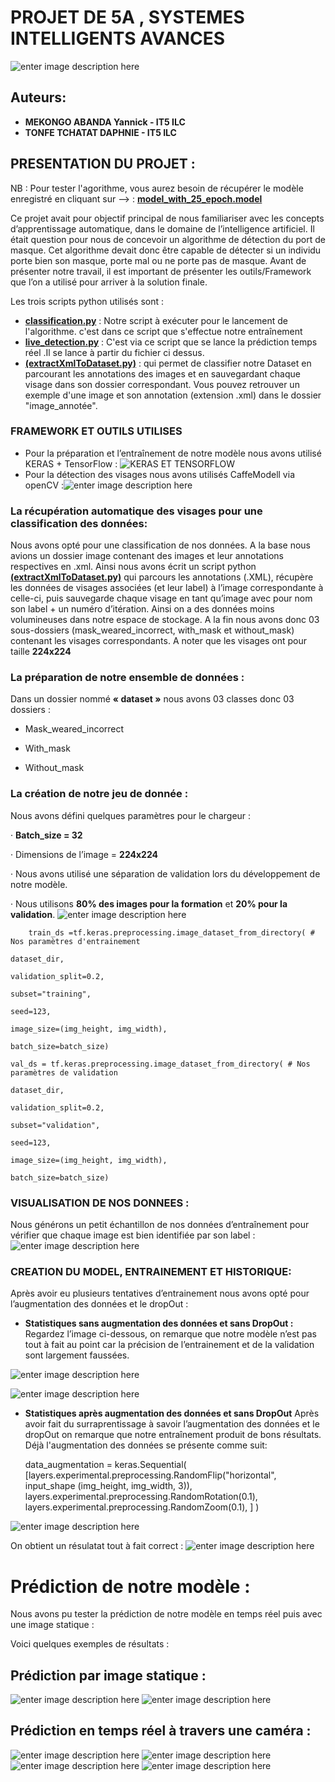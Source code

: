 # PROJET DE 5A , SYSTEMES INTELLIGENTS AVANCES

![enter image description here](https://esirem.u-bourgogne.fr/wp-content/uploads/2019/12/cropped-logo-couleur-site-web.png)

## Auteurs:

 - **MEKONGO ABANDA Yannick - IT5 ILC**
 - **TONFE TCHATAT DAPHNIE - IT5 ILC**
 ## PRESENTATION DU PROJET :
 NB : Pour tester l'agorithme, vous aurez besoin de récupérer le modèle enregistré en cliquant sur --> : **[model_with_25_epoch.model](https://drive.google.com/file/d/1mTzKoHMU-8UYbKVg_aKmxhHGE449S1Hd/view?usp=sharing)**
 
 Ce projet avait pour objectif principal de nous familiariser avec les concepts d’apprentissage automatique, dans le domaine de l’intelligence artificiel. Il était question pour nous de concevoir un algorithme de détection du port de masque. Cet algorithme devait donc être capable de détecter si un individu porte bien son masque, porte mal ou ne porte pas de masque. Avant de présenter notre travail, il est important de présenter les outils/Framework que l’on a utilisé pour arriver à la solution finale.
 
Les trois scripts python utilisés sont :
 - **[classification.py](https://github.com/Mekongoabanda/ProjetIA_5A/blob/main/classificationTraining.py)** : Notre script à exécuter pour le lancement de l'algorithme. c'est dans ce script que s'effectue notre entraînement
 - **[live_detection.py](https://github.com/Mekongoabanda/ProjetIA_5A/blob/main/live_detection.py)** : C'est via ce script que se lance la prédiction temps réel .Il se lance à partir du fichier ci dessus.
 - **[(extractXmlToDataset.py)](https://github.com/Mekongoabanda/ProjetIA_5A/blob/main/extractXmlToDataset.py)** : qui permet de classifier notre Dataset en parcourant les annotations des images et en sauvegardant chaque visage dans son dossier correspondant. Vous pouvez retrouver un exemple d'une image et son annotation (extension .xml) dans le dossier "image_annotée".

 

### FRAMEWORK ET OUTILS UTILISES

 - Pour la préparation et l’entraînement de notre modèle nous avons utilisé KERAS + TensorFlow : ![KERAS ET TENSORFLOW](https://miro.medium.com/max/2560/0*BrC7o-KTt54z948C.jpg)
 - Pour la détection des visages nous avons utilisés CaffeModell via openCV :![enter image description here](https://user-images.githubusercontent.com/21311442/33640664-cbcbeff2-da6c-11e7-97c8-1ad8d7fdf4c0.png)

### La récupération automatique des visages pour une classification des données:

Nous avons opté pour une classification de nos données. A la base nous avions un dossier image contenant des images et leur annotations respectives en .xml. Ainsi nous avons écrit un script python **[(extractXmlToDataset.py)](https://github.com/Mekongoabanda/ProjetIA_5A/blob/main/extractXmlToDataset.py)** qui parcours les annotations (.XML), récupère les données de visages associées (et leur label) à l’image correspondante à celle-ci, puis sauvegarde chaque visage en tant qu’image avec pour nom son label + un numéro d’itération. Ainsi on a des données moins volumineuses dans notre espace de stockage. A la fin nous avons donc 03 sous-dossiers (mask_weared_incorrect, with_mask et without_mask) contenant les visages correspondants. A noter que les visages ont pour taille **224x224**

### La préparation de notre ensemble de données : 

Dans un dossier nommé **« dataset »** nous avons 03 classes donc 03 dossiers :

- Mask_weared_incorrect

- With_mask

- Without_mask

### La création de notre jeu de donnée :

Nous avons défini quelques paramètres pour le chargeur :

· **Batch_size = 32**

· Dimensions de l’image = **224x224**

· Nous avons utilisé une séparation de validation lors du développement de notre modèle.

· Nous utilisons **80% des images pour la formation** et **20% pour la validation**.
![enter image description here](https://github.com/Mekongoabanda/ProjetIA_5A/blob/main/data_after_execution/Capture.PNG?raw=true)

        train_ds =tf.keras.preprocessing.image_dataset_from_directory( # Nos paramètres d'entrainement
    
    dataset_dir,
    
    validation_split=0.2,
    
    subset="training",
    
    seed=123,
    
    image_size=(img_height, img_width),
    
    batch_size=batch_size)
    
    val_ds = tf.keras.preprocessing.image_dataset_from_directory( # Nos paramètres de validation
    
    dataset_dir,
    
    validation_split=0.2,
    
    subset="validation",
    
    seed=123,
    
    image_size=(img_height, img_width),
    
    batch_size=batch_size)

### VISUALISATION DE NOS DONNEES :
  
Nous générons un petit échantillon de nos données d’entraînement pour vérifier que chaque image est bien identifiée par son label :
![enter image description here](https://github.com/Mekongoabanda/ProjetIA_5A/blob/main/data_after_execution/Execution_without_aug/myplot.png?raw=true)

### CREATION DU MODEL, ENTRAINEMENT ET HISTORIQUE:
Après avoir eu plusieurs tentatives d’entrainement nous avons opté pour l’augmentation des données et le dropOut :

- **Statistiques sans augmentation des données et sans DropOut :** Regardez l’image ci-dessous, on remarque que notre modèle n’est pas tout à fait au point car la précision de l’entrainement et de la validation sont largement faussées.

![enter image description here](https://github.com/Mekongoabanda/ProjetIA_5A/blob/main/data_after_execution/Execution_without_aug/training_data.png?raw=true)

![enter image description here](https://github.com/Mekongoabanda/ProjetIA_5A/blob/main/data_after_execution/Execution_without_aug/training_with_10_epoch.PNG?raw=true)

- **Statistiques après augmentation des données et sans DropOut** Après avoir fait du surraprentissage à savoir l’augmentation des données et le dropOut on remarque que notre entraînement produit de bons résultats. Déjà l'augmentation des données se présente comme suit:

    data_augmentation = keras.Sequential( [layers.experimental.preprocessing.RandomFlip("horizontal", input_shape (img_height, img_width, 3)), layers.experimental.preprocessing.RandomRotation(0.1), layers.experimental.preprocessing.RandomZoom(0.1), ] )

![enter image description here](https://github.com/Mekongoabanda/ProjetIA_5A/blob/main/data_after_execution/Final_execution/myplot.png?raw=true)

On obtient un résulatat tout à fait correct : 
![enter image description here](https://github.com/Mekongoabanda/ProjetIA_5A/blob/main/data_after_execution/Final_execution/training_data_with_surraprentssage.png?raw=true)

# Prédiction de notre modèle :

Nous avons pu tester la prédiction de notre modèle en temps réel puis avec une image statique :

Voici quelques exemples de résultats :

## Prédiction par image statique :
![enter image description here](https://github.com/Mekongoabanda/ProjetIA_5A/blob/main/resultats_predict/result_predict1.png?raw=true)
![enter image description here](https://github.com/Mekongoabanda/ProjetIA_5A/blob/main/resultats_predict/result_predict4.png?raw=true)

## Prédiction en temps réel à travers une caméra :
![enter image description here](https://github.com/Mekongoabanda/ProjetIA_5A/blob/main/resultats_predict/real%20time_video/mask_weared_incorrect.PNG?raw=true)
![enter image description here](https://github.com/Mekongoabanda/ProjetIA_5A/blob/main/resultats_predict/real%20time_video/with_mask.PNG?raw=true)
![enter image description here](https://github.com/Mekongoabanda/ProjetIA_5A/blob/main/resultats_predict/real%20time_video/without_mask.PNG?raw=true)
![enter image description here](https://github.com/Mekongoabanda/ProjetIA_5A/blob/main/resultats_predict/real%20time_video/mask_weared_incorrect1.PNG?raw=true)
